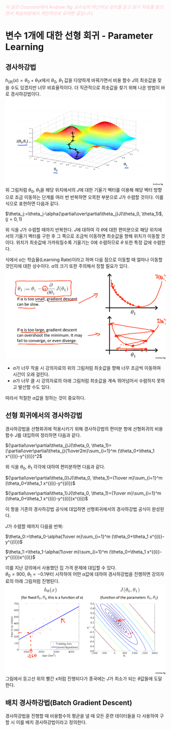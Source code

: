 <script type="text/javascript" 
src="https://cdn.mathjax.org/mathjax/latest/MathJax.js?config=TeX-AMS_HTML">
</script>

<span style="color:pink">*이 글은 Coursera에서 Andrew Ng 교수님의 머신러닝 강의를 듣고 읽기 자료를 읽으면서 복습차원에서 개인적으로 요약한 글입니다.*<span>

# 변수 1개에 대한 선형 회귀 - Parameter Learning

## 경사하강법
$h_{(\theta)}(x)=\theta_0+\theta_1x$에서 
$\theta_0$, $\theta_1$ 값을 다양하게 바꿔가면서 비용 함수 $J$의 최솟값을 찾을 수도 있겠지만 너무 비효율적이다. 더 직관적으로 최솟값을 찾기 위해 나온 방법이 바로 경사하강법이다.\
![경사하강법](/week1/image/graddesinfo.png)
위 그림처럼 $\theta_0$, $\theta_1$을 해당 위치에서의 $J$에 대한 기울기 벡터를 이용해 해당 벡터 방향으로 조금 이동하는 단계를 여러 번 반복하면 오목한 부분으로 $J$가 수렴할 것이다. 이를 식으로 표현하면 다음과 같다.

$\theta_j:=\theta_j-\alpha{\partial\over\partial\theta_j}J(\theta_0, \theta_1)$, $(j=0, 1)$

위 식을 $J$가 수렴할 때까지 반복한다. $J$에 대하여 각 $\theta$에 대한 편미분으로 해당 위치에서의 기울기 벡터를 구한 후 그 쪽으로 조금씩 이동하면 최솟값을 향해 위치가 이동할 것이다. 위치가 최솟값에 가까워질수록 기울기는 0에 수렴하므로 $\theta$ 또한 특정 값에 수렴한다.

식에서 $\alpha$는 학습율(Learning Rate)이라고 하며 다음 점으로 이동할 때 얼마나 이동할 것인지에 대한 상수이다. $\alpha$의 크기 또한 주의해서 정할 필요가 있다.\
![알파 값 설정](/week1/image/alphachoose.png)
- $\alpha$가 너무 작을 시 강의자료의 위의 그림처럼 최솟값을 향해 너무 조금씩 이동하여 시간이 오래 걸린다.
- $\alpha$가 너무 클 시 강의자료의 아래 그림처럼 최솟값을 계속 뛰어넘어서 수렴하지 못하고 발산할 수도 있다.

따라서 적절한 $\alpha$값을 정하는 것이 중요하다. 

## 선형 회귀에서의 경사하강법
경사하강법을 선형회귀에 적용시키기 위해 경사하강법의 편미분 항에 선형회귀의 비용함수 $J$를 대입하여 정리하면 다음과 같다.

${\partial\over\partial\theta_j}J(\theta_0, \theta_1)={\partial\over\partial\theta_j}{1\over2m}\sum_{i=1}^m (\theta_0+\theta_1 x^{(i)}-y^{(i)})^2$ 

위 식을 $\theta_0$, $\theta_1$ 각각에 대하여 편미분하면 다음과 같다.

${\partial\over\partial\theta_0}J(\theta_0, \theta_1)={1\over m}\sum_{i=1}^m (\theta_0+\theta_1 x^{(i)}-y^{(i)})$

${\partial\over\partial\theta_1}J(\theta_0, \theta_1)={1\over m}\sum_{i=1}^m (\theta_0+\theta_1 x^{(i)}-y^{(i)})x^{(i)}$

이 항을 기존의 경사하강법 공식에 대입하면 선형회귀에서의 경사하강법 공식이 완성된다.

$J$가 수렴할 때까지 다음을 반복:

$\theta_0:=\theta_0-\alpha{1\over m}\sum_{i=1}^m (\theta_0+\theta_1 x^{(i)}-y^{(i)})$

$\theta_1:=\theta_1-\alpha{1\over m}\sum_{i=1}^m (\theta_0+\theta_1 x^{(i)}-y^{(i)})x^{(i)}$

이를 지난 강의에서 사용했던 집 가격 문제에 대입할 수 있다.\
$\theta_0=900$, $\theta_1=-0.1$부터 시작하여 어떤 $\alpha$값에 대하여 경사하강법을 진행하면 강의자료의 아래 그림처럼 진행된다.\
![실제 경사하강법 적용](/week1/image/realgraddesc.png)
그림에서 등고선 위의 빨간 x처럼 진행되다가 종국에는 $J$가 최소가 되는 $\theta$값들에 도달한다.

## 배치 경사하강법(Batch Gradient Descent)
경사하강법을 진행할 때 비용함수의 평균을 낼 때 모든 훈련 데이터들을 다 사용하여 구할 시 이를 배치 경사하강법이라고 정의한다.
